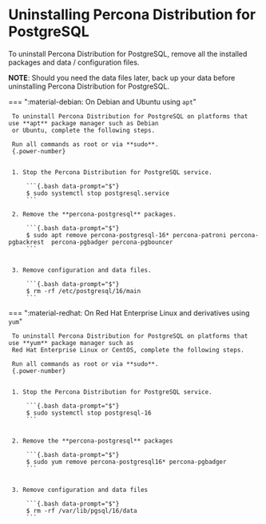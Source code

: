 # Uninstalling Percona Distribution for PostgreSQL

To uninstall Percona Distribution for PostgreSQL, remove all the installed packages and data / configuration files.

**NOTE**: Should you need the data files later, back up your data before uninstalling Percona Distribution for PostgreSQL.

=== ":material-debian: On Debian and Ubuntu using `apt`"

     To uninstall Percona Distribution for PostgreSQL on platforms that use **apt** package manager such as Debian
     or Ubuntu, complete the following steps.

     Run all commands as root or via **sudo**.
     {.power-number}


     1. Stop the Percona Distribution for PostgreSQL service.

         ```{.bash data-prompt="$"}
         $ sudo systemctl stop postgresql.service
         ```

     2. Remove the **percona-postgresql** packages.

         ```{.bash data-prompt="$"}
         $ sudo apt remove percona-postgresql-16* percona-patroni percona-pgbackrest  percona-pgbadger percona-pgbouncer
         ```


     3. Remove configuration and data files.

         ```{.bash data-prompt="$"}
         $ rm -rf /etc/postgresql/16/main
         ```

=== ":material-redhat: On Red Hat Enterprise Linux and derivatives using `yum`"

     To uninstall Percona Distribution for PostgreSQL on platforms that use **yum** package manager such as
     Red Hat Enterprise Linux or CentOS, complete the following steps.

     Run all commands as root or via **sudo**.
     {.power-number}


     1. Stop the Percona Distribution for PostgreSQL service.
        
         ```{.bash data-prompt="$"}
         $ sudo systemctl stop postgresql-16
         ```


     2. Remove the **percona-postgresql** packages

         ```{.bash data-prompt="$"}
         $ sudo yum remove percona-postgresql16* percona-pgbadger
         ```


     3. Remove configuration and data files

         ```{.bash data-prompt="$"}
         $ rm -rf /var/lib/pgsql/16/data
         ```
